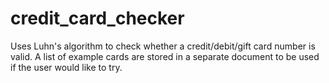 # credit_card_checker
Uses Luhn's algorithm to check whether a credit/debit/gift card number is valid. A list of example cards are stored in a separate document to be used if the user would like to try.

